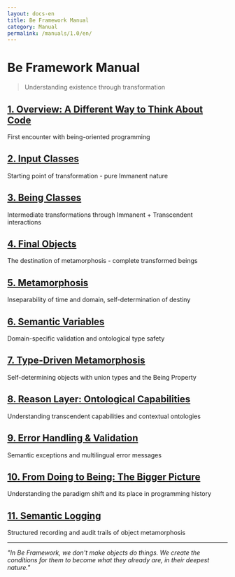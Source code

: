 ```yaml
---
layout: docs-en
title: Be Framework Manual
category: Manual
permalink: /manuals/1.0/en/
---
```


# Be Framework Manual

> Understanding existence through transformation

## [1. Overview: A Different Way to Think About Code](01-overview.html)
First encounter with being-oriented programming

## [2. Input Classes](02-input-classes.html)
Starting point of transformation - pure Immanent nature

## [3. Being Classes](03-being-classes.html)
Intermediate transformations through Immanent + Transcendent interactions

## [4. Final Objects](04-final-objects.html)
The destination of metamorphosis - complete transformed beings

## [5. Metamorphosis](05-metamorphosis.html)
Inseparability of time and domain, self-determination of destiny

## [6. Semantic Variables](06-semantic-variables.html)
Domain-specific validation and ontological type safety

## [7. Type-Driven Metamorphosis](07-type-driven-metamorphosis.html)
Self-determining objects with union types and the Being Property

## [8. Reason Layer: Ontological Capabilities](08-reason-layer.html)
Understanding transcendent capabilities and contextual ontologies

## [9. Error Handling & Validation](09-error-handling.html)
Semantic exceptions and multilingual error messages

## [10. From Doing to Being: The Bigger Picture](10-from-doing-to-being-final.html)
Understanding the paradigm shift and its place in programming history

## [11. Semantic Logging](11-semantic-logging.html)
Structured recording and audit trails of object metamorphosis

---

*"In Be Framework, we don't make objects do things. We create the conditions for them to become what they already are, in their deepest nature."*